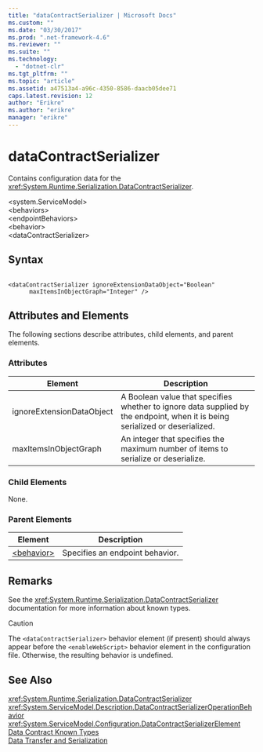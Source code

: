 ```yaml
---
title: "dataContractSerializer | Microsoft Docs"
ms.custom: ""
ms.date: "03/30/2017"
ms.prod: ".net-framework-4.6"
ms.reviewer: ""
ms.suite: ""
ms.technology: 
  - "dotnet-clr"
ms.tgt_pltfrm: ""
ms.topic: "article"
ms.assetid: a47513a4-a96c-4350-8586-daacb05dee71
caps.latest.revision: 12
author: "Erikre"
ms.author: "erikre"
manager: "erikre"
---
```

# dataContractSerializer
Contains configuration data for the <xref:System.Runtime.Serialization.DataContractSerializer>.  
  
 \<system.ServiceModel>  
\<behaviors>  
\<endpointBehaviors>  
\<behavior>  
\<dataContractSerializer>  
  
## Syntax  
  
```  
  
<dataContractSerializer ignoreExtensionDataObject="Boolean"  
      maxItemsInObjectGraph="Integer" />  
```  
  
## Attributes and Elements  
 The following sections describe attributes, child elements, and parent elements.  
  
### Attributes  
  
|Element|Description|  
|-------------|-----------------|  
|ignoreExtensionDataObject|A Boolean value that specifies whether to ignore data supplied by the endpoint, when it is being serialized or deserialized.|  
|maxItemsInObjectGraph|An integer that specifies the maximum number of items to serialize or deserialize.|  
  
### Child Elements  
 None.  
  
### Parent Elements  
  
|Element|Description|  
|-------------|-----------------|  
|[\<behavior>](../../../../../docs/framework/configuring-apps/file-schema/wcf/behavior-of-endpointbehaviors.md)|Specifies an endpoint behavior.|  
  
## Remarks  
 See the <xref:System.Runtime.Serialization.DataContractSerializer> documentation for more information about known types.  
  
> [!CAUTION]
>  The `<dataContractSerializer>` behavior element (if present) should always appear before the `<enableWebScript>` behavior element in the configuration file. Otherwise, the resulting behavior is undefined.  
  
## See Also  
 <xref:System.Runtime.Serialization.DataContractSerializer>   
 <xref:System.ServiceModel.Description.DataContractSerializerOperationBehavior>   
 <xref:System.ServiceModel.Configuration.DataContractSerializerElement>   
 [Data Contract Known Types](../../../../../docs/framework/wcf/feature-details/data-contract-known-types.md)   
 [Data Transfer and Serialization](../../../../../docs/framework/wcf/feature-details/data-transfer-and-serialization.md)
